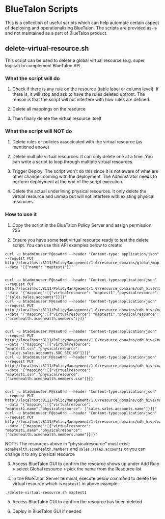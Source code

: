 # BlueTalon Scripts
This is a collection of useful scripts which can help automate certain aspect of deploying and operationalizing BlueTalon. The scripts are provided as-is and not maintained as a part of BlueTalon product.

## delete-virtual-resource.sh
This script can be used to delete a global virtual resource (e.g. super logical) to complement BlueTalon API. 

### What the script **will** do
1. Check if there is any rule on the resource (table label or column level). If there is, it will stop and ask to have the rules deleted upfront. The reason is that the script will not interfere with how rules are defined.

2. Delete all mappings on the resource

3. Then finally delete the virtual resource itself

### What the script **will NOT** do
1. Delete rules or policies associcated with the virtual resource (as mentioned above)

2. Delete multiple virtual resources. It can only delete one at a time. You can write a script to loop through multiple virtual resources.

3. Trigger Deploy. The script won't do this since it is not aware of what are other changes coming with the deployment. The Adminstrator needs to perform deployment at the end of the script execution.

4. Delete the actual underlining physical resources. It only delete the virtual resource and unmap but will not interfere with existing physical resources.

### How to use it
1. Copy the script in the BlueTalon Policy Server and assign permission 755

2. Ensure you have some **test** virtual resource ready to test the delete script. You can use this API examples below to create: 
```
curl -u btadminuser:P@ssw0rd --header "Content-type: application/json" --request PUT http://localhost:8111/PolicyManagement/1.0/resource_domains/global/map --data '[{"name": "maptest1"}]'
 
 
curl -u btadminuser:P@ssw0rd --header "Content-type:application/json" --request PUT http://localhost:8111/PolicyManagement/1.0/resource_domains/cdh_hive/map --data '{"mapping":[{"virtualresource": "maptest1","physicalresource": ["sales.sales.accounts"]}]}'
curl -u btadminuser:P@ssw0rd --header "Content-type:application/json" --request PUT http://localhost:8111/PolicyManagement/1.0/resource_domains/cdh_hive/map --data '{"mapping":[{"virtualresource": "maptest1","physicalresource": ["acmehealth.acmehealth.members"]}]}'
 
 
curl -u btadminuser:P@ssw0rd --header "Content-type:application/json" --request PUT http://localhost:8111/PolicyManagement/1.0/resource_domains/cdh_hive/map --data '{"mapping":[{"virtualresource": "maptest1.ssn","physicalresource": ["sales.sales.accounts.SOC_SEC_NO"]}]}'
curl -u btadminuser:P@ssw0rd --header "Content-type:application/json" --request PUT http://localhost:8111/PolicyManagement/1.0/resource_domains/cdh_hive/map --data '{"mapping":[{"virtualresource": "maptest1.ssn","physicalresource": ["acmehealth.acmehealth.members.ssn"]}]}'


curl -u btadminuser:P@ssw0rd --header "Content-type:application/json" --request PUT http://localhost:8111/PolicyManagement/1.0/resource_domains/cdh_hive/map --data '{"mapping":[{"virtualresource": "maptest1.name","physicalresource": ["sales.sales.accounts.name"]}]}'
curl -u btadminuser:P@ssw0rd --header "Content-type:application/json" --request PUT http://localhost:8111/PolicyManagement/1.0/resource_domains/cdh_hive/map --data '{"mapping":[{"virtualresource": "maptest1.name","physicalresource": ["acmehealth.acmehealth.members.name"]}]}'
```
NOTE: The resources above in "physicalresource" must exist: `acmehealth.acmehealth.members` and `sales.sales.accounts` or you can change it to any physical resource

3. Access BlueTalon GUI to confirm the resource shows up under Add Rule > select Global resource > pick the name from the Resource list

4. In the BlueTalon Server terminal, execute below command to delete the virtual resource which is `maptest1` in above example:
```
./delete-virtual-resource.sh maptest1
```

5. Access BlueTalon GUI to confirm the resource has been deleted

6. Deploy in BlueTalon GUI if needed

